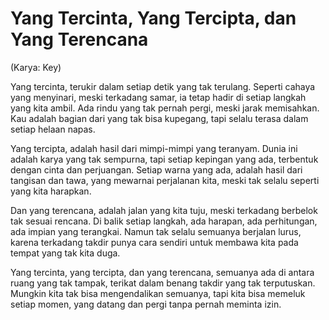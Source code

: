 # Yang Tercinta, Yang Tercipta, dan Yang Terencana
(Karya: Key)

Yang tercinta,
terukir dalam setiap detik yang tak terulang.
Seperti cahaya yang menyinari,
meski terkadang samar,
ia tetap hadir di setiap langkah yang kita ambil.
Ada rindu yang tak pernah pergi,
meski jarak memisahkan.
Kau adalah bagian dari yang tak bisa kupegang,
tapi selalu terasa dalam setiap helaan napas.

Yang tercipta,
adalah hasil dari mimpi-mimpi yang teranyam.
Dunia ini adalah karya yang tak sempurna,
tapi setiap kepingan yang ada,
terbentuk dengan cinta dan perjuangan.
Setiap warna yang ada,
adalah hasil dari tangisan dan tawa,
yang mewarnai perjalanan kita,
meski tak selalu seperti yang kita harapkan.

Dan yang terencana,
adalah jalan yang kita tuju,
meski terkadang berbelok tak sesuai rencana.
Di balik setiap langkah, ada harapan,
ada perhitungan, ada impian yang terangkai.
Namun tak selalu semuanya berjalan lurus,
karena terkadang takdir punya cara sendiri
untuk membawa kita pada tempat yang tak kita duga.

Yang tercinta, yang tercipta,
dan yang terencana,
semuanya ada di antara ruang yang tak tampak,
terikat dalam benang takdir yang tak terputuskan.
Mungkin kita tak bisa mengendalikan semuanya,
tapi kita bisa memeluk setiap momen,
yang datang dan pergi tanpa pernah meminta izin.

